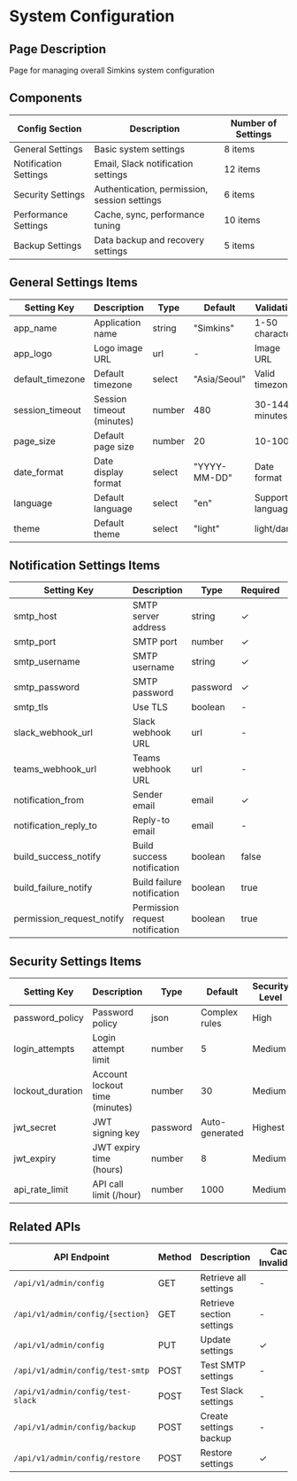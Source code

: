 # System Configuration

## Page Description

Page for managing overall Simkins system configuration

## Components

| Config Section        | Description                                  | Number of Settings |
| --------------------- | -------------------------------------------- | ------------------ |
| General Settings      | Basic system settings                        | 8 items            |
| Notification Settings | Email, Slack notification settings           | 12 items           |
| Security Settings     | Authentication, permission, session settings | 6 items            |
| Performance Settings  | Cache, sync, performance tuning              | 10 items           |
| Backup Settings       | Data backup and recovery settings            | 5 items            |

## General Settings Items

| Setting Key      | Description               | Type   | Default      | Validation         |
| ---------------- | ------------------------- | ------ | ------------ | ------------------ |
| app_name         | Application name          | string | "Simkins"    | 1-50 characters    |
| app_logo         | Logo image URL            | url    | -            | Image URL          |
| default_timezone | Default timezone          | select | "Asia/Seoul" | Valid timezone     |
| session_timeout  | Session timeout (minutes) | number | 480          | 30-1440 minutes    |
| page_size        | Default page size         | number | 20           | 10-100             |
| date_format      | Date display format       | select | "YYYY-MM-DD" | Date format        |
| language         | Default language          | select | "en"         | Supported language |
| theme            | Default theme             | select | "light"      | light/dark         |

## Notification Settings Items

| Setting Key               | Description                     | Type     | Required | Encrypted |
| ------------------------- | ------------------------------- | -------- | -------- | --------- |
| smtp_host                 | SMTP server address             | string   | ✓        | -         |
| smtp_port                 | SMTP port                       | number   | ✓        | -         |
| smtp_username             | SMTP username                   | string   | ✓        | -         |
| smtp_password             | SMTP password                   | password | ✓        | ✓         |
| smtp_tls                  | Use TLS                         | boolean  | -        | -         |
| slack_webhook_url         | Slack webhook URL               | url      | -        | ✓         |
| teams_webhook_url         | Teams webhook URL               | url      | -        | ✓         |
| notification_from         | Sender email                    | email    | ✓        | -         |
| notification_reply_to     | Reply-to email                  | email    | -        | -         |
| build_success_notify      | Build success notification      | boolean  | false    | -         |
| build_failure_notify      | Build failure notification      | boolean  | true     | -         |
| permission_request_notify | Permission request notification | boolean  | true     | -         |

## Security Settings Items

| Setting Key      | Description                    | Type     | Default        | Security Level |
| ---------------- | ------------------------------ | -------- | -------------- | -------------- |
| password_policy  | Password policy                | json     | Complex rules  | High           |
| login_attempts   | Login attempt limit            | number   | 5              | Medium         |
| lockout_duration | Account lockout time (minutes) | number   | 30             | Medium         |
| jwt_secret       | JWT signing key                | password | Auto-generated | Highest        |
| jwt_expiry       | JWT expiry time (hours)        | number   | 8              | Medium         |
| api_rate_limit   | API call limit (/hour)         | number   | 1000           | Medium         |

## Related APIs

| API Endpoint                      | Method | Description               | Cache Invalidation |
| --------------------------------- | ------ | ------------------------- | ------------------ |
| `/api/v1/admin/config`            | GET    | Retrieve all settings     | -                  |
| `/api/v1/admin/config/{section}`  | GET    | Retrieve section settings | -                  |
| `/api/v1/admin/config`            | PUT    | Update settings           | ✓                  |
| `/api/v1/admin/config/test-smtp`  | POST   | Test SMTP settings        | -                  |
| `/api/v1/admin/config/test-slack` | POST   | Test Slack settings       | -                  |
| `/api/v1/admin/config/backup`     | POST   | Create settings backup    | -                  |
| `/api/v1/admin/config/restore`    | POST   | Restore settings          | ✓                  |
